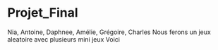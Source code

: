 # Projet_Final
 Nia, Antoine, Daphnee, Amélie, Grégoire, Charles
Nous ferons un jeux aleatoire avec plusieurs mini jeux
Voici